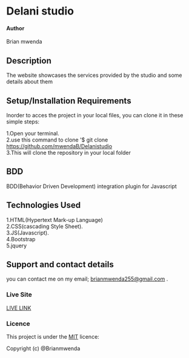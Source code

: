# Delani studio

#### Author
Brian mwenda

## Description
The website showcases the services provided by the studio and some details about them




## Setup/Installation Requirements
 Inorder to acces the project in your local files, you can clone it in these simple steps:

1.Open your terminal. <br>
2.use this command to clone '$ git clone https://github.com/mwendaB/Delanistudio <br>
3.This will clone the repository in your local folder


## **BDD**
BDD(Behavior Driven Development) integration plugin for Javascript


## Technologies Used
1.HTML(Hypertext Mark-up Language)<br>
2.CSS(cascading Style Sheet). <br>
3.JS(Javascript). <br>
4.Bootstrap <br>
5.jquery

## Support and contact details
you can contact me on my email; brianmwenda255@gmail.com .

### Live Site


[LIVE LINK](https://mwendab.github.io/Delanistudio/)

### Licence
This project is under the  [MIT](Licence) licence:<br>

Copyright (c) @Brianmwenda